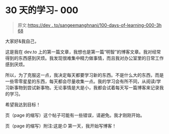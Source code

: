 # 30 天的学习- 000

> 原文:[https://dev . to/sangeemanghnani/100-days-of-learning-000-3h 68](https://dev.to/sangeetmanghnani/100-days-of-learning-000-3h68)

大家好&我自己，

这是我在 dev.to 上的第一篇文章，我想也是第一篇“明智”的博客文章。我对经常得到的东西感到厌烦。我发现很难集中精力做事情，而且我对办公室里的日常工作感到厌烦。

所以，为了克服这一点，我决定每天都要学习新的东西。不是什么大的东西，而是一些零零星星的东西，每天都会尽量收集一点。我的学习会有所不同，从阅读/学习新事物到尝试新事物。无论事情是大是小，我都会试着每天写一篇博客来记录我的学习。

希望我达到目标！

页（page 的缩写）这个帖子可能有一些错误，请避免。我才刚刚开始。

页（page 的缩写）附注:这是:D 第一天，我开始写博客！